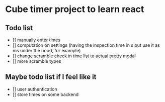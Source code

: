 # Cube timer project to learn react

## Todo list
- [] manually enter times
- [] computation on settings (having the inspection time in s but use it as ms under the hood, for example)
- [] change scramble check in time list to actual pretty modal
- [] more scramble types

## Maybe todo list if I feel like it
- [] user authentication
- [] store times on some backend